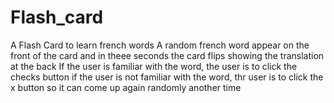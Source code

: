 # Flash_card
A Flash Card to learn french words
A random french word appear on the front of the card and in theee seconds the card flips showing the translation at the back
If the user is familiar with the word, the user is to click the checks button
if the user is not familiar with the word, thr user is to click the x button so it can come up again randomly another time 
